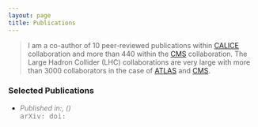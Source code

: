 ```yaml
---
layout: page
title: Publications
---
```


> I am a co-author of 10 peer-reviewed publications within [CALICE](https://twiki.cern.ch/twiki/bin/view/CALICE/WebHome) collaboration and more than 440 within the [CMS](https://cms.cern/collaboration) collaboration. The Large Hadron Collider (LHC) collaborations are very large with more than 3000 collaborators in the case of [ATLAS](https://atlas.cern/) and [CMS](https://cms.cern/collaboration).

### Selected Publications

<bibtex src="{{ site.url }}/assets/bib/pub.bib"></bibtex>
<div id="bibtex_display"></div>

<div class="bibtex_template">
  <ul class="list">
  <li>
  <span class="title" style="color: #9E3E3C;font-weight: bold;"></span>
  <div style="font-style: italic;color: grey;">
    <span class="if journal">
      Published in:<span class="journal"></span>,
      <span class="volume"></span>
      (<span class="year"></span>)
      <span class="pages"></span><br>
    </span>
    <span class="if eprint"
          style="font-family: monospace;font-style: normal;">
      arXiv:<a class="bibtexVar" href="https://arxiv.org/abs/+EPRINT+" extra="eprint"><span class="eprint"></span></a>
    </span>
    <span class="if doi"
          style="font-family: monospace;font-style: normal;">
      doi:<a class="bibtexVar" href="http://dx.doi.org/+DOI+" extra="doi"><span class="doi"></span></a>
    </span>
  </div>
  </li><!-- hr -->
  </ul>
</div>
